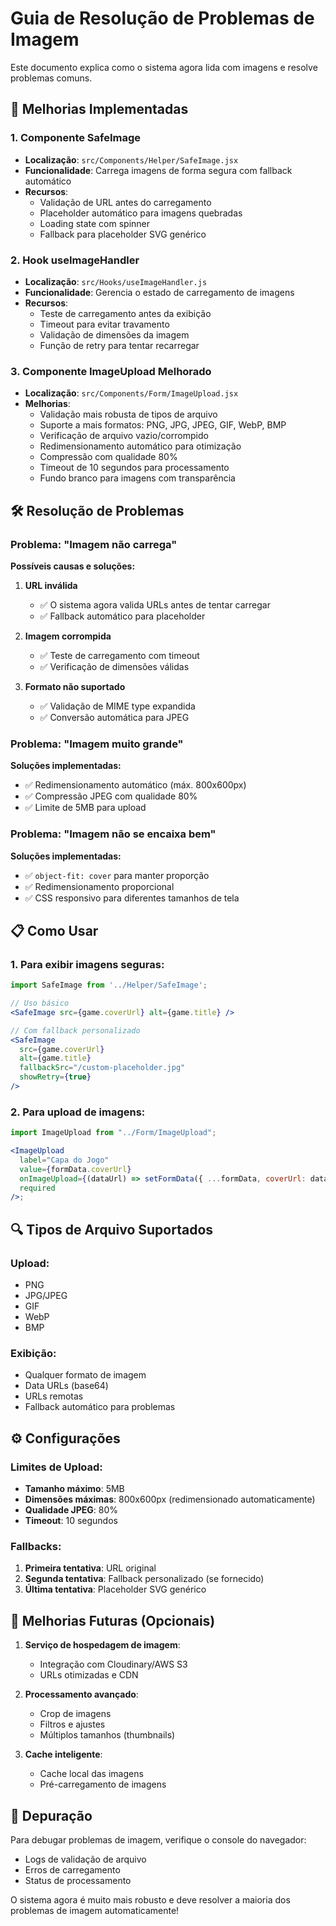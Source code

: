 # Guia de Resolução de Problemas de Imagem

Este documento explica como o sistema agora lida com imagens e resolve problemas comuns.

## 🔧 Melhorias Implementadas

### 1. Componente SafeImage

- **Localização**: `src/Components/Helper/SafeImage.jsx`
- **Funcionalidade**: Carrega imagens de forma segura com fallback automático
- **Recursos**:
  - Validação de URL antes do carregamento
  - Placeholder automático para imagens quebradas
  - Loading state com spinner
  - Fallback para placeholder SVG genérico

### 2. Hook useImageHandler

- **Localização**: `src/Hooks/useImageHandler.js`
- **Funcionalidade**: Gerencia o estado de carregamento de imagens
- **Recursos**:
  - Teste de carregamento antes da exibição
  - Timeout para evitar travamento
  - Validação de dimensões da imagem
  - Função de retry para tentar recarregar

### 3. Componente ImageUpload Melhorado

- **Localização**: `src/Components/Form/ImageUpload.jsx`
- **Melhorias**:
  - Validação mais robusta de tipos de arquivo
  - Suporte a mais formatos: PNG, JPG, JPEG, GIF, WebP, BMP
  - Verificação de arquivo vazio/corrompido
  - Redimensionamento automático para otimização
  - Compressão com qualidade 80%
  - Timeout de 10 segundos para processamento
  - Fundo branco para imagens com transparência

## 🛠️ Resolução de Problemas

### Problema: "Imagem não carrega"

**Possíveis causas e soluções:**

1. **URL inválida**

   - ✅ O sistema agora valida URLs antes de tentar carregar
   - ✅ Fallback automático para placeholder

2. **Imagem corrompida**

   - ✅ Teste de carregamento com timeout
   - ✅ Verificação de dimensões válidas

3. **Formato não suportado**
   - ✅ Validação de MIME type expandida
   - ✅ Conversão automática para JPEG

### Problema: "Imagem muito grande"

**Soluções implementadas:**

- ✅ Redimensionamento automático (máx. 800x600px)
- ✅ Compressão JPEG com qualidade 80%
- ✅ Limite de 5MB para upload

### Problema: "Imagem não se encaixa bem"

**Soluções implementadas:**

- ✅ `object-fit: cover` para manter proporção
- ✅ Redimensionamento proporcional
- ✅ CSS responsivo para diferentes tamanhos de tela

## 📋 Como Usar

### 1. Para exibir imagens seguras:

```jsx
import SafeImage from '../Helper/SafeImage';

// Uso básico
<SafeImage src={game.coverUrl} alt={game.title} />

// Com fallback personalizado
<SafeImage
  src={game.coverUrl}
  alt={game.title}
  fallbackSrc="/custom-placeholder.jpg"
  showRetry={true}
/>
```

### 2. Para upload de imagens:

```jsx
import ImageUpload from "../Form/ImageUpload";

<ImageUpload
  label="Capa do Jogo"
  value={formData.coverUrl}
  onImageUpload={(dataUrl) => setFormData({ ...formData, coverUrl: dataUrl })}
  required
/>;
```

## 🔍 Tipos de Arquivo Suportados

### Upload:

- PNG
- JPG/JPEG
- GIF
- WebP
- BMP

### Exibição:

- Qualquer formato de imagem
- Data URLs (base64)
- URLs remotas
- Fallback automático para problemas

## ⚙️ Configurações

### Limites de Upload:

- **Tamanho máximo**: 5MB
- **Dimensões máximas**: 800x600px (redimensionado automaticamente)
- **Qualidade JPEG**: 80%
- **Timeout**: 10 segundos

### Fallbacks:

1. **Primeira tentativa**: URL original
2. **Segunda tentativa**: Fallback personalizado (se fornecido)
3. **Última tentativa**: Placeholder SVG genérico

## 🚀 Melhorias Futuras (Opcionais)

1. **Serviço de hospedagem de imagem**:

   - Integração com Cloudinary/AWS S3
   - URLs otimizadas e CDN

2. **Processamento avançado**:

   - Crop de imagens
   - Filtros e ajustes
   - Múltiplos tamanhos (thumbnails)

3. **Cache inteligente**:
   - Cache local das imagens
   - Pré-carregamento de imagens

## 🐛 Depuração

Para debugar problemas de imagem, verifique o console do navegador:

- Logs de validação de arquivo
- Erros de carregamento
- Status de processamento

O sistema agora é muito mais robusto e deve resolver a maioria dos problemas de imagem automaticamente!
